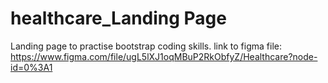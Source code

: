 # healthcare_Landing Page
Landing page to practise bootstrap coding skills.
link to figma file:
https://www.figma.com/file/ugL5lXJ1oqMBuP2RkObfyZ/Healthcare?node-id=0%3A1
